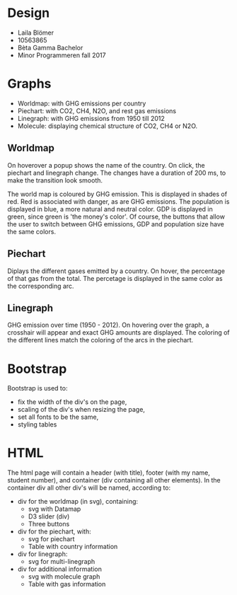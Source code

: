 # Design
* Laila Blömer 
* 10563865
* Bèta Gamma Bachelor
* Minor Programmeren fall 2017

# Graphs
* Worldmap: with GHG emissions per country
* Piechart: with CO2, CH4, N2O, and rest gas emissions
* Linegraph: with GHG emissions from 1950 till 2012
* Molecule: displaying chemical structure of CO2, CH4 or N2O.

## Worldmap
On hoverover a popup shows the name of the country. On click, the piechart and linegraph change. The changes have a duration of 200 ms, to make the transition look smooth.

The world map is coloured by GHG emission. This is displayed in shades of red. Red is associated with danger, as are GHG emissions. The population is displayed in blue, a more natural and neutral color. GDP is displayed in green, since green is 'the money's color'. Of course, the buttons that allow the user to switch between GHG emissions, GDP and population size have the same colors. 

## Piechart
Diplays the different gases emitted by a country. On hover, the percentage of that gas from the total. The percetage is displayed in the same color as the corresponding arc. 

## Linegraph
GHG emission over time (1950 - 2012). On hovering over the graph, a crosshair will appear and exact GHG amounts are displayed. The coloring of the different lines match the coloring of the arcs in the piechart. 

# Bootstrap
Bootstrap is used to:
* fix the width of the div's on the page,
* scaling of the div's when resizing the page,
* set all fonts to be the same,
* styling tables

# HTML
The html page will contain a header (with title), footer (with my name, student number), and container (div containing all other elements). In the container div all other div's will be named, according to:
* div for the worldmap (in svg), containing:
    * svg with Datamap
    * D3 slider (div)
    * Three buttons
* div for the piechart, with:
    * svg for piechart
    * Table with country information
* div for linegraph:
    * svg for multi-linegraph
* div for additional information
    * svg with molecule graph
    * Table with gas information
